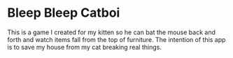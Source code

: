 # Bleep Bleep Catboi

This is a game I created for my kitten so he can bat the mouse back and forth and watch items fall from the top of furniture.  The intention of this app is to save my house from my cat breaking real things.
